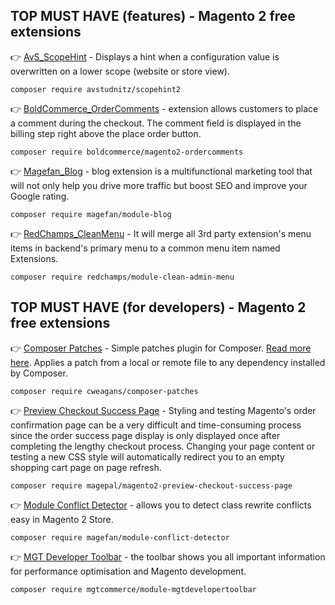 ## TOP MUST HAVE (features) - Magento 2 free extensions
:point_right: [AvS_ScopeHint](https://github.com/avstudnitz/AvS_ScopeHint2) - Displays a hint when a configuration value is overwritten on a lower scope (website or store view).
```
composer require avstudnitz/scopehint2
```

:point_right: [BoldCommerce_OrderComments](https://github.com/boldcommerce/magento2-ordercomments) - extension allows customers to place a comment during the checkout. The comment field is displayed in the billing step right above the place order button.
```
composer require boldcommerce/magento2-ordercomments
```

:point_right: [Magefan_Blog](https://github.com/magefan/module-blog) - blog extension is a multifunctional marketing tool that will not only help you drive more traffic but boost SEO and improve your Google rating.
```
composer require magefan/module-blog
```

:point_right: [RedChamps_CleanMenu](https://github.com/redchamps/clean-admin-menu) - It will merge all 3rd party extension's menu items in backend's primary menu to a common menu item named Extensions.
```
composer require redchamps/module-clean-admin-menu
```

## TOP MUST HAVE (for developers) - Magento 2 free extensions
:point_right: [Composer Patches](https://github.com/cweagans/composer-patches) - Simple patches plugin for Composer. [Read more here](https://m.academy/blog/how-to-apply-github-commit-magento-core-code/). Applies a patch from a local or remote file to any dependency installed by Composer.
```
composer require cweagans/composer-patches
```

:point_right: [Preview Checkout Success Page](https://github.com/cweagans/composer-patches) - Styling and testing Magento's order confirmation page can be a very difficult and time-consuming process since the order success page display is only displayed once after completing the lengthy checkout process. Changing your page content or testing a new CSS style will automatically redirect you to an empty shopping cart page on page refresh.
```
composer require magepal/magento2-preview-checkout-success-page
```

:point_right: [Module Conflict Detector](https://github.com/magefan/module-conflict-detector) - allows you to detect class rewrite conflicts easy in Magento 2 Store.
```
composer require magefan/module-conflict-detector
```

:point_right: [MGT Developer Toolbar](https://github.com/mgtcommerce/Mgt_Developertoolbar) - the toolbar shows you all important information for performance optimisation and Magento development.
```
composer require mgtcommerce/module-mgtdevelopertoolbar
```

